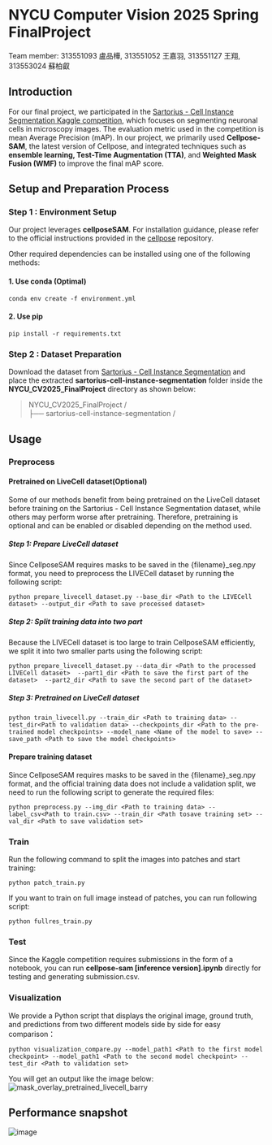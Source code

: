 # NYCU Computer Vision 2025 Spring FinalProject
Team member: 313551093 盧品樺, 313551052 王嘉羽, 313551127 王翔, 313553024 蘇柏叡

## Introduction

For our final project, we participated in the [Sartorius - Cell Instance Segmentation Kaggle competition](https://www.kaggle.com/competitions/sartorius-cell-instance-segmentation/overview), which focuses on segmenting neuronal cells in microscopy images. The evaluation metric used in the competition is mean Average Precision (mAP). In our project, we primarily used **Cellpose-SAM**, the latest version of Cellpose, and integrated techniques such as **ensemble learning, Test-Time Augmentation (TTA)**, and **Weighted Mask Fusion (WMF)** to improve the final mAP score.

## Setup and Preparation Process
### Step 1 : Environment Setup
Our project leverages **cellposeSAM**. 
For installation guidance, please refer to the official instructions provided in the [cellpose](https://github.com/MouseLand/cellpose) repository.

Other required dependencies can be installed using one of the following methods:
#### 1. Use conda (Optimal)
```
conda env create -f environment.yml 
```

#### 2. Use pip
```
pip install -r requirements.txt
```

### Step 2 : Dataset Preparation
Download the dataset from [Sartorius - Cell Instance Segmentation](https://www.kaggle.com/competitions/sartorius-cell-instance-segmentation/data) and 
place the extracted **sartorius-cell-instance-segmentation** folder inside the **NYCU_CV2025_FinalProject** directory as shown below:

> NYCU_CV2025_FinalProject / <br>
>├── sartorius-cell-instance-segmentation / <br>

## Usage
### Preprocess
#### Pretrained on LiveCell dataset(Optional)
Some of our methods benefit from being pretrained on the LiveCell dataset before training on the Sartorius - Cell Instance Segmentation dataset, while others may perform worse after pretraining.
Therefore, pretraining is optional and can be enabled or disabled depending on the method used.
##### Step 1: Prepare LiveCell dataset
Since CellposeSAM requires masks to be saved in the {filename}_seg.npy format, you need to preprocess the LIVECell dataset by running the following script:

```
python prepare_livecell_dataset.py --base_dir <Path to the LIVECell dataset> --output_dir <Path to save processed dataset>               
```

##### Step 2: Split training data into two part
Because the LIVECell dataset is too large to train CellposeSAM efficiently, we split it into two smaller parts using the following script:

```
python prepare_livecell_dataset.py --data_dir <Path to the processed LIVECell dataset>  --part1_dir <Path to save the first part of the dataset>  --part2_dir <Path to save the second part of the dataset>        
```

##### Step 3: Pretrained on LiveCell dataset

```
python train_livecell.py --train_dir <Path to training data> --test_dir<Path to validation data> --checkpoints_dir <Path to the pre-trained model checkpoints> --model_name <Name of the model to save> --save_path <Path to save the model checkpoints> 
```

#### Prepare training dataset
Since CellposeSAM requires masks to be saved in the {filename}_seg.npy format,
and the official training data does not include a validation split,
we need to run the following script to generate the required files:

```
python preprocess.py --img_dir <Path to training data> --label_csv<Path to train.csv> --train_dir <Path tosave training set> --val_dir <Path to save validation set>
```

### Train

Run the following command to split the images into patches and start training:

```
python patch_train.py
```

If you want to train on full image instead of patches, you can run following script:

```
python fullres_train.py
```

### Test
Since the Kaggle competition requires submissions in the form of a notebook,
you can run **cellpose-sam [inference version].ipynb** directly for testing and generating submission.csv.

### Visualization
We provide a Python script that displays the original image, ground truth, and predictions from two different models side by side for easy comparison：

```
python visualization_compare.py --model_path1 <Path to the first model checkpoint> --model_path1 <Path to the second model checkpoint> --test_dir <Path to validation set> 
```

You will get an output like the image below:
![mask_overlay_pretrained_livecell_barry](https://github.com/user-attachments/assets/8b126c64-1fe0-404f-b396-936b9842bfd0)


## Performance snapshot
![image](https://github.com/user-attachments/assets/57063859-e628-43fe-956c-c97fb5fbe0fe)

